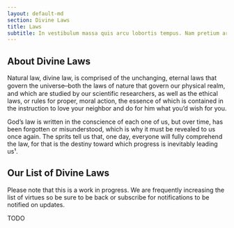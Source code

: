 ```yaml
---
layout: default-md
section: Divine Laws
title: Laws
subtitle: In vestibulum massa quis arcu lobortis tempus. Nam pretium arcu in odio vulputate luctus.
---
```


## About Divine Laws
Natural law, divine law, is comprised of the unchanging, eternal laws that govern the universe ̶ both the laws of nature that govern our physical realm, and which are studied by our scientific researchers, as well as the ethical laws, or rules for proper, moral action, the essence of which is contained in the instruction to love your neighbor and do for him what you’d wish for you.

God’s law is written in the conscience of each one of us, but over time, has been forgotten or misunderstood, which is why it must be revealed to us once again. The sprits tell us that, one day, everyone will fully comprehend the law, for that is the destiny toward which progress is inevitably leading us¹.


## Our List of Divine Laws
Please note that this is a work in progress. We are frequently increasing the list of virtues so be sure to be back or subscribe for notifications to be notified on updates.

TODO
